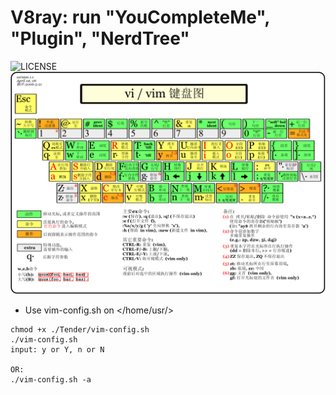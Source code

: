 # V8ray: run "YouCompleteMe", "Plugin", "NerdTree"
![LICENSE](https://img.shields.io/github/license/HasturBoss/Tender)
![PNG](https://github.com/HasturBoss/Tender/raw/main/VimKey.png)

* Use vim-config.sh on </home/usr/>
```Shell
chmod +x ./Tender/vim-config.sh
./vim-config.sh
input: y or Y, n or N

OR:
./vim-config.sh -a
```
